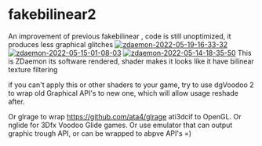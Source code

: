 # fakebilinear2
An improvement of previous fakebilinear , code is still unoptimized, it produces less graphical glitches
<a href='https://postimg.cc/Yv60CMgT' target='_blank'><img src='https://i.postimg.cc/Yv60CMgT/zdaemon-2022-05-19-16-33-32.png' border='0' alt='zdaemon-2022-05-19-16-33-32'/></a>
<a href='https://postimg.cc/mhTg80vS' target='_blank'><img src='https://i.postimg.cc/mhTg80vS/zdaemon-2022-05-15-01-08-03.png' border='0' alt='zdaemon-2022-05-15-01-08-03'/></a>
<a href='https://postimg.cc/w3rn7NQs' target='_blank'><img src='https://i.postimg.cc/w3rn7NQs/zdaemon-2022-05-14-18-35-50.png' border='0' alt='zdaemon-2022-05-14-18-35-50'/></a>
This is ZDaemon its software rendered, shader makes it looks like it have bilinear texture filtering

if you can't apply this or other shaders to your game, try to use dgVoodoo 2 to wrap old Graphical API's to new one, which will allow usage reshade after.

Or glrage to wrap https://github.com/ata4/glrage ati3dcif to OpenGL.
Or nglide for 3Dfx Voodoo Glide games.
Or use emulator that can output graphic trough API, or can be wrapped to abpve API's =)
